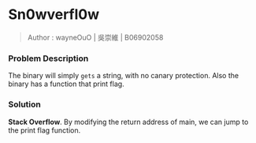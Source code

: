 # Sn0wverfl0w

> Author : wayneOuO | 吳崇維 | B06902058

### Problem Description

The binary will simply `gets` a string, with no canary protection. Also the binary has a function that print flag.

### Solution 

**Stack Overflow**. By modifying the return address of main, we can jump to the print flag function.


